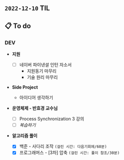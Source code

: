 ## `2022-12-10` TIL

## 📋 To do

### DEV

+ **지원**
  + [ ] 네이버 파이낸셜 인턴 자소서
    + 지원동기 마무리
    + 기술 원리 마무리

+ **Side Project**
  + 아이디어 생각하기

+ **운영체제 - 반효경 교수님**
  + [ ] Process Synchronization 3 강의
  + [ ] _복습하기_

+ **알고리즘 풀이**
  + [x] 백준 - 사다리 조작 `(걸린 시간: 다음기회에/60분)`
  + [x] 프로그래머스 - [3차] 압축 `(걸린 시간: 풀이 참조/30분)`